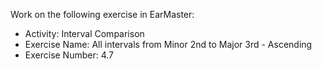 Work on the following exercise in EarMaster:
- Activity: Interval Comparison
- Exercise Name: All intervals from Minor 2nd to Major 3rd - Ascending
- Exercise Number: 4.7
